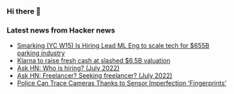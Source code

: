 ### Hi there 👋

<!--
**arashid-sh/arashid-sh** is a ✨ _special_ ✨ repository because its `README.md` (this file) appears on your GitHub profile.

Here are some ideas to get you started:

- 🔭 I’m currently working on ...
- 🌱 I’m currently learning ...
- 👯 I’m looking to collaborate on ...
- 🤔 I’m looking for help with ...
- 💬 Ask me about ...
- 📫 How to reach me: ...
- 😄 Pronouns: ...
- ⚡ Fun fact: ...
-->

### Latest news from Hacker news
<!-- BLOG-POST-LIST:START -->
- [Smarking &lpar;YC W15&rpar; Is Hiring Lead ML Eng to scale tech for $655B parking industry](https://jobs.lever.co/smarking/01b7a4c5-28ce-4a4c-9c88-d4cad6c01c76)
- [Klarna to raise fresh cash at slashed $6.5B valuation](https://www.wsj.com/articles/klarna-to-raise-fresh-cash-at-slashed-6-5-billion-valuation-11656692324)
- [Ask HN: Who is hiring? &lpar;July 2022&rpar;](https://news.ycombinator.com/item?id=31947297)
- [Ask HN: Freelancer? Seeking freelancer? &lpar;July 2022&rpar;](https://news.ycombinator.com/item?id=31947296)
- [Police Can Trace Cameras Thanks to Sensor Imperfection ‘Fingerprints’](https://petapixel.com/2022/07/01/police-can-trace-cameras-thanks-to-sensor-imperfection-fingerprints/)
<!-- BLOG-POST-LIST:END -->
